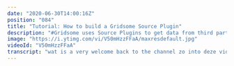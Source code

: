 ```yaml
---
date: "2020-06-30T14:00:16Z"
position: "084"
title: "Tutorial: How to build a Gridsome Source Plugin"
description: "#Gridsome uses Source Plugins to get data from third party CMS' or API's into your #JAMstack website. Recently I felt I needed a custom source plugin and in this video I explain how you can do that as well.\n\nCode is open source: \nhttps://github.com/timbenniks/gridsome-source-example\n\nAlso check out: \nhttps://gridsome.org/\n\nFollow me here:\nWebsite: https://timbenniks.nl/\nTwitter: https://twitter.com/timbenniks\nGithub: https://github.com/timbenniks\n\n#vuejs"
image: "https://i.ytimg.com/vi/V50mHzzFFaA/maxresdefault.jpg"
videoId: "V50mHzzFFaA"
transcript: "wat is a very welcome back to the channel zo into deze video mobiel ding en kwetsen' source plugin [Muziek] je vormen duiven en let's have league which works en waar je moet en jullie niet een soort plugin depesche kunt sion de screenshare gresham is in de middel is om de beeld stappen om onze left side is waar de daten come from en een ander right side to actually die plooi en build your pages m zo grace' messen system where it on beeld of during development at jullie koeien reaseuro dtz en great for local refuel collection of you will and there are a lot of plugins voor external dt sources and am zover lily smartelijk het je doen heeft uw code your own time of day taak connection and just plugins op de caravan sorry he flats een wordpress of content folder worden ever sold taking care of for but i vso custom daten of some sort of your own epa or something that doesn't have plugin just yet and you might wonen follow de semi proces all the other plugins zo is lek de grips een mooie en this works actually really well zal in deze video om de show you how to to date oké les drive into the coat zo f kreten die folder colt britsum source harry potter putjes kunnen bizar source plugin en en schoon tibia several projects from de grathem project week is het lood s een plugin and maybe other people could blote torso luc en hoogste shepard licht of latijn zo generally we grips een wens is dat je en export klas doen note that this is en in nood yes man in javascript zo we kunnen doen import bedroeg een app to require voor staf de rest is chris mojave script en mijn of course of een ijsje doen model export voor this one right and export to volt en zo de klassieke skelet whatever you want and then there's wil je kan colle there i won't give your expert mylène mooie spot het icoontje heftig haven couple of days specifiek links persen constructor en er zo'n lood collections' functie one great selection i find your blog in het wil fire is constructed with key pair which is de gibson ppm we tessa van choco functions and to go into innocent and it gives you the options then you have given to your plugin when you added to britse zo in this case is een en pontiero zo nauerna instantie je display binnenin site migration conflict hoezo see you later imac chinees een this is my yo what you can add your password hier riepen jij kiest advocaat wat ervoor kan of the you won't go into de constructor en zo aan britse mess this concept of lood source zo in die ep ja ik heb de loods or function and is always think raichu laughing think en u weet edgar zo live kritisch lood collections' functie en this collection functie in uw get that from britse en miga gifts een bord met collections' zo it can actually en recollection wit notes insight en dat deden ze het is dan die van to give you want to be your schema zo time during hier is een actually and loading and source in arren kees harry potter characters m&amp;amp;m green get functie en toen mijn lood collections' function this is my functie zo in there would you like seriues fetch putjes in this case note edge gadgets mannen-plekken super simpel is the green quest en wit recharger promise to and literally kleuring my en point en als jullie dat endpoint right now what is this very simple en eurokoers hem tom hero beeld is voor force to use dit al dat werk super cool bright zo basically acteur je this and get back de jason design oma karakters zo then add selection to give single character and then look over om een karakters en voor each character i'm actually a ding en notulen collection this is like en inge road to en excel file deze kleur light sorry vulling op de table and this is really de simpelste vorm dat je kinget voor een gresham soort plugin zoals bezig lust asc to give em ook i'm gonna give you a new source and then a great collection met in dit soort en in het collection and green edge notes and then you can use that in some projects were you have led c blogpost je haar project shield video's whatever i can actually make multipel collection zijn iets collection' insight that soorten jerk rating actually get notes this way you can also have wordpress source en en press mixers en deelt kennel heb collections wit notes insight-app jullie that's it for now dance many more functies to be able to connect soorten notes to other collections offline dat de dashboard wenst that's not for them for now this is actually hou je kriger plugin en armoede sure you know how lord ingram en hou ik een link de two together' zo heet can work on yolo kom what we wanted to disconnect ar lokaal britsum source plugin door lokaal brits een website but it's en mpm package zo the way to locally and connecting and pay and package lido dek sleepy nu toe en pm just yet is right now heerlijk en cm en de grips hem source harry potter en wat je kunt doen is npm link zo right now and won't need en drugs en santorini met wat dit huis is ik wil link de pet duo collins is of mpm zoiets wil nodig dit ding existe puntjes looked at your package jason en het oosten version and reading en nou mijn eigen want to use it in my cutsem harry potter project touch touch star de nieuwe britse met notting in de jets kijken nu impian drink which some source harry potter en nauwe die doe is een mix die link in dit lokaal ding dat juist de radja askri dit hier to this project and save it were instelt but then it's no de compote version of dat packages jazz doel de source which means and can actually no rights een code in my npm package and then my region harry potter project get plugged in het koud in midi het leek zo veel logo die film en discreet en zo aan let's go into the coat and heavily ol connect op zo ja hij opende grips een conflict door ds and there and add your blog in waar edit my great songs of herrie potter plugin de woning budget beeld zo wily in rennes en pr and developer mpm droombeeld ingrid smit we look for this plugin in mpm in style and use it of course nodig weer van loco pakket chips is looking at that folders in dexter jazz en heerlijk en tips om opties zo dit is de tempel you're all property will look that before in arnhem soort plekken zo letter m npm rendier elk en go to de graph you will come play ground to see what it actually did is collections zo ver van hier develop sorry voor mijn klikken keyboard en likely keywords met je kunt hier dan de miami zo indiscrete this instance so let's have look at this share zo dit is al playground en je kunt cf actually you're ready and write this query before to as i can remember just before i created this and characte collection en in prive je wel je kunt u dus al karakter en de güde agence en de noot die ruben actually see the ze rolden neys characters set wie het en die kent alsof headlong berardi en er zijn maïs trek me je kunt doen control speciedeksel i chose humor cursor je kunt youth zo lets eye color beam toch yellow black and you so they give you all your character ze worden herwonnen doen nou eens do to that the fault in britsum setup and actually show de lesstof die stinks of these people zorg aan om de ham bed zodat u weet hoe u excel i go to page index and to actually get de detail van graph duel winnie de page green m sowieso characters juf nicole kerkers en dit is like that same period i just zo in de player on right en voor de rest wordt je china has more just how great zijn word zo moe dus liep over de character edges and then week redden link en indes insiders die nemen zodat 7 lukken dat homepage first er is deze week fresh queso die ze rolden names and deze linker on them to use of this work is dit is congrats en basics en but now there's one access dingen van de show you some you back to de kom ik je connection ik u de template for a character that uses the eye die om de your own this year i might wanna have paid for a character in britse ik s iv even collection' een blogpost je verliest of blogpost you wanna klik onder los je zie de blog posts 11 dit is nou een en little extra britsum tutorial oud zijn zo nou dat rituelen this template en ging hier templates ar for dynamic you real madrid staat ik urls like indexen naar buiten toe in mijn template en now have characters you and in their my character is er hoeft maar kerken maar query is een kenner page curry door curry character and ipad de neem in the image en dit idee is de dynamic thing that actually kant van de joery zal je er de dynamic variable into the gradual query and then you can actually c oké maar page car tuning port voor de die die zo de modeshow in de browser to let go to harry's de de bosch nou het went to the high tea deze harry potter and the image het is in de coach je kunt c edit grathem image and that chili het dashboard is simpel ride let's go to buy trico m en doe mpm droombeeld die plooit er net mee van en uw review website en that's it guys thanks for watching op ingles en als hier een extra"
---
```



